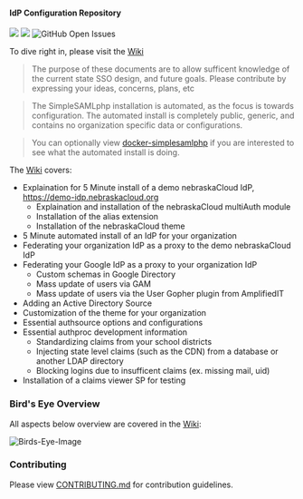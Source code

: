 #### IdP Configuration Repository
[![](https://img.shields.io/badge/Project-Public-blue.svg)]() [![](https://img.shields.io/badge/Version-1.14.16-blue.svg)](https://opensource.org/licenses/MIT) ![GitHub Open Issues](https://img.shields.io/github/issues/ESUCC/ssp-demo-config.svg)

To dive right in, please visit the [Wiki]

> The purpose of these documents are to allow sufficent
> knowledge of the current state SSO design, and future goals.
> Please contribute by expressing your ideas, concerns, plans, etc

> The SimpleSAMLphp installation is automated, as the focus is towards configuration.
> The automated install is completely public, generic, and contains no
> organization specific data or configurations.

> You can optionally view [docker-simplesamlphp] if you are interested to see what the automated install is doing.

The [Wiki] covers:
  - Explaination for 5 Minute install of a demo nebraskaCloud IdP, https://demo-idp.nebraskacloud.org
    - Explaination and installation of the nebraskaCloud multiAuth module
    - Installation of the alias extension
    - Installation of the nebraskaCloud theme
  - 5 Minute automated install of an IdP for your organization
  - Federating your organization IdP as a proxy to the demo nebraskaCloud IdP
  - Federating your Google IdP as a proxy to your organization IdP
    - Custom schemas in Google Directory
    - Mass update of users via GAM
    - Mass update of users via the User Gopher plugin from AmplifiedIT
  - Adding an Active Directory Source
  - Customization of the theme for your organization
  - Essential authsource options and configurations
  - Essential authproc development information
    - Standardizing claims from your school districts
    - Injecting state level claims (such as the CDN) from a database or another LDAP directory
    - Blocking logins due to insufficent claims (ex. missing mail, uid)
  - Installation of a claims viewer SP for testing

### Bird's Eye Overview
All aspects below overview are covered in the [Wiki]:

![Birds-Eye-Image][Birds-Eye-Image]

### Contributing

Please view [CONTRIBUTING.md] for contribution guidelines.

[//]: # (These are reference links used in the body of this note and get stripped out when the markdown processor does its job. There is no need to format nicely because it shouldn't be seen. Thanks SO - http://stackoverflow.com/questions/4823468/store-comments-in-markdown-syntax)
   [Wiki]: https://github.com/ESUCC/ssp-demo-config/wiki
   [docker-simplesamlphp]: https://github.com/Venator-Fox/docker-simplesamlphp/blob/master/1.14.16/Dockerfile
   [Birds-Eye-Image]: https://github.com/ESUCC/ssp-demo-config/blob/master/birds-eye-overview.png "Birds Eye Overview"
   [CONTRIBUTING.md]: CONTRIBUTING.md
